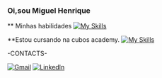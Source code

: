 ### Oi,sou Miguel Henrique

<!--
**miguelhenriqueMHB/miguelhenriqueMHB** is a ✨ _special_ ✨ repository because its `README.md` (this file) appears on your GitHub profile.

Here are some ideas to get you started:

- 🔭 I’m currently working on ...
- 🌱 I’m currently learning ...
- 👯 I’m looking to collaborate on ...
- 🤔 I’m looking for help with ...
- 💬 Ask me about ...
- 📫 How to reach me: ...
- 😄 Pronouns: ...
- ⚡ Fun fact: ..
-->
** Minhas habilidades
[![My Skills](https://skillicons.dev/icons?i=nodejs,html,css)](https://skillicons.dev)

 **Estou cursando na cubos academy.
 [![My Skills](https://skillicons.dev/icons?i=mysql,typescript,java,react)](https://skillicons.dev)
 
 
 
 -CONTACTS-

 [![Gmail](https://img.shields.io/badge/%20-gmail%20-red)](https://mailto:thenouze@gmail.com)
 [![LinkedIn](https://img.shields.io/badge/LinkedIn-0077B5?style=for-the-badge&logo=linkedin&logoColor=white)](https://www.linkedin.com/in/mhbc/)
 
